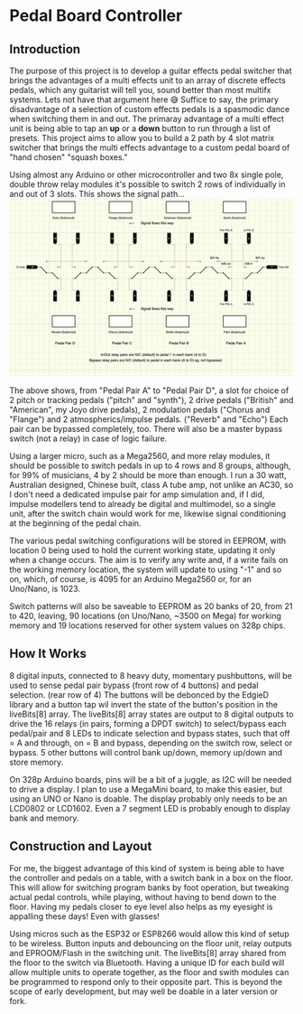 # Pedal Board Controller
## Introduction
The purpose of this project is to develop a guitar effects pedal switcher that brings the advantages 
of a multi effects unit to an array of discrete effects pedals, which any guitarist will tell you, 
sound better than most multifx systems. Lets not have that argument here &#128517; Suffice to say, the 
primary disadvantage of a selection of custom effects pedals is a spasmodic dance when switching them in and out. The primaray advantage of a multi effect unit is being able to tap an **up** or a **down** button to run through a list of presets. This project aims to allow you to build a 2 path by 4 slot matrix switcher that brings the multi effects advantage to a custom pedal board of "hand 
chosen" "squash boxes."

Using almost any Arduino or other microcontroller and two 8x single pole, double throw relay modules 
it's possible to switch 2 rows of individually in and out of 3 slots. This shows the signal path...
![Relay Signal Path](./notes/RelaySignalPath.png)

The above shows, from "Pedal Pair A" to "Pedal Pair D", a slot for choice of 2 pitch or tracking pedals ("pitch" and "synth"), 2 drive pedals ("British" and "American", my Joyo drive pedals), 2 modulation pedals ("Chorus and "Flange") and 2 atmospherics/impulse pedals. ("Reverb" and "Echo") 
Each pair can be bypassed completely, too. There will also be a master bypass switch (not a relay) in case of logic failure.

Using a larger micro, such as a Mega2560, and more relay modules, it should be possible to switch pedals in up to 4 rows and 8 groups, although, for 99% of musicians, 4 by 2 should be more than enough. I run a 30 watt, Australian designed, Chinese built, class A tube amp, not unlike an AC30, so I don't need a dedicated impulse pair for amp simulation and, if I did, impulse modellers tend to already be digital and multimodel, so a single unit, after the switch chain would work for me, likewise signal conditioning at the beginning of the pedal chain.

The various pedal switching configurations will be stored in EEPROM, with location 0 being used to 
hold the current working state, updating it only when a change occurs. The aim is to verify any 
write and, if a write fails on the working memory location, the system will update to using "-1" and 
so on, which, of course, is 4095 for an Arduino Mega2560 or, for an Uno/Nano, is 1023.

Switch patterns will also be saveable to EEPROM as 20 banks of 20, from 21 to 420, leaving, 90 
locations (on Uno/Nano, ~3500 on Mega) for working memory and 19 locations reserved for other system 
values on 328p chips.

## How It Works

8 digital inputs, connected to 8 heavy duty, momentary pushbuttons, will be used to sense pedal 
pair bypass (front row of 4 buttons) and pedal selection. (rear row of 4) The buttons will be 
debonced by the EdgieD library and a button tap wil invert the state of the button's position in 
the liveBits[8] array. The liveBits[8] array states are output to 8 digital outputs to drive the 16 
relays (in pairs, forming a DPDT switch) to select/bypass each pedal/pair and 8 LEDs to indicate 
selection and bypass states, such that off = A and through, on = B and bypass, depending on the 
switch row, select or bypass. 5 other buttons will control bank up/down, memory up/down and store 
memory. 

On 328p Arduino boards, pins will be a bit of a juggle, as I2C will be needed to drive a display. I 
plan to use a MegaMini board, to make this easier, but using an UNO or Nano is doable. The display 
probably only needs to be an LCD0802 or LCD1602. Even a 7 segment LED is probably enough to display 
bank and memory.

## Construction and Layout

For me, the biggest advantage of this kind of system is being able to have the controller and pedals 
on a table, with a switch bank in a box on the floor. This will allow for switching program banks by 
foot operation, but tweaking actual pedal controls, while playing, without having to bend down to 
the floor. Having my pedals closer to eye level also helps as my eyesight is appalling these days! 
Even with glasses!

Using micros such as the ESP32 or ESP8266 would allow this kind of setup to be wireless. Button 
inputs and debouncing on the floor unit, relay outputs and EPROOM/Flash in the switching unit. The 
liveBits[8] array shared from the floor to the switch via Bluetooth. Having a unique ID for each 
build will allow multiple units to operate together, as the floor and swith modules can be 
programmed to respond only to their opposite part. This is beyond the scope of early development, 
but may well be doable in a later version or fork.